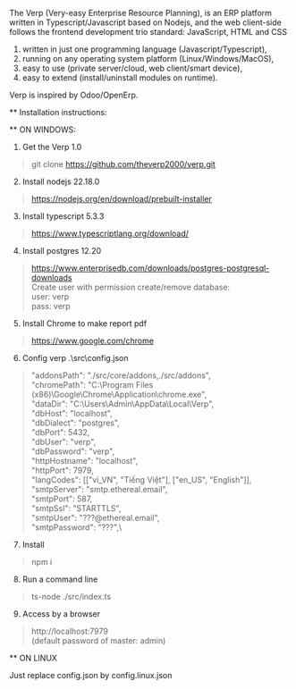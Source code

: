 The Verp (Very-easy Enterprise Resource Planning), is an ERP platform written in Typescript/Javascript based on Nodejs, and the web client-side follows the frontend development trio standard: JavaScript, HTML and CSS

1) written in just one programming language (Javascript/Typescript),
2) running on any operating system platform (Linux/Windows/MacOS),
3) easy to use (private server/cloud, web client/smart device),
4) easy to extend (install/uninstall modules on runtime).

Verp is inspired by Odoo/OpenErp.

** Installation instructions:

** ON WINDOWS:

1) Get the Verp 1.0

  > git clone https://github.com/theverp2000/verp.git

2) Install nodejs 22.18.0

  > https://nodejs.org/en/download/prebuilt-installer

3) Install typescript 5.3.3

  > https://www.typescriptlang.org/download/

4) Install postgres 12.20
  
  > https://www.enterprisedb.com/downloads/postgres-postgresql-downloads \
    Create user with permission create/remove database: \
    user: verp \
    pass: verp

5) Install Chrome to make report pdf

  > https://www.google.com/chrome

6) Config verp .\src\config.json

  > "addonsPath": "./src/core/addons,./src/addons",\
  "chromePath": "C:\\Program Files (x86)\\Google\\Chrome\\Application\\chrome.exe",\
  "dataDir": "C:\\Users\\Admin\\AppData\\Local\\Verp",\
  "dbHost": "localhost",\
  "dbDialect": "postgres",\
  "dbPort": 5432,\
  "dbUser": "verp",\
  "dbPassword": "verp",\
  "httpHostname": "localhost",\
  "httpPort": 7979,\
  "langCodes": [["vi_VN", "Tiếng Việt"], ["en_US", "English"]],\
  "smtpServer": "smtp.ethereal.email",\
  "smtpPort": 587,\
  "smtpSsl": "STARTTLS",\
  "smtpUser": "???@ethereal.email",\
  "smtpPassword": "???",\

7) Install

  > npm i

8) Run a command line

  > ts-node ./src/index.ts

9) Access by a browser

  > http://localhost:7979 \
  (default password of master: admin)

** ON LINUX

  Just replace config.json by config.linux.json

